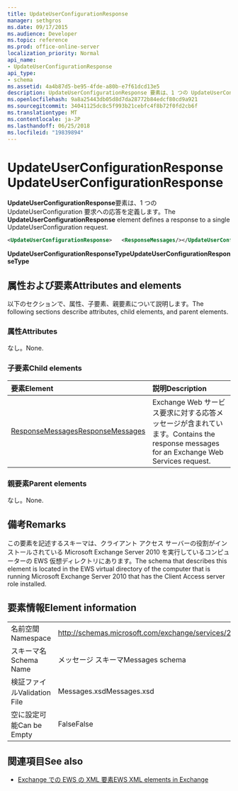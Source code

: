 ```yaml
---
title: UpdateUserConfigurationResponse
manager: sethgros
ms.date: 09/17/2015
ms.audience: Developer
ms.topic: reference
ms.prod: office-online-server
localization_priority: Normal
api_name:
- UpdateUserConfigurationResponse
api_type:
- schema
ms.assetid: 4a4b87d5-be95-4fde-a80b-e7f61dcd13e5
description: UpdateUserConfigurationResponse 要素は、1 つの UpdateUserConfiguration 要求への応答を定義します。
ms.openlocfilehash: 9a8a25443db05d8d7da28772b84edcf80cd9a921
ms.sourcegitcommit: 34041125dc8c5f993b21cebfc4f8b72f0fd2cb6f
ms.translationtype: MT
ms.contentlocale: ja-JP
ms.lasthandoff: 06/25/2018
ms.locfileid: "19839894"
---
```

# <a name="updateuserconfigurationresponse"></a><span data-ttu-id="c98be-103">UpdateUserConfigurationResponse</span><span class="sxs-lookup"><span data-stu-id="c98be-103">UpdateUserConfigurationResponse</span></span>

<span data-ttu-id="c98be-104">**UpdateUserConfigurationResponse**要素は、1 つの UpdateUserConfiguration 要求への応答を定義します。</span><span class="sxs-lookup"><span data-stu-id="c98be-104">The **UpdateUserConfigurationResponse** element defines a response to a single UpdateUserConfiguration request.</span></span> 
  
```xml
<UpdateUserConfigurationResponse>   <ResponseMessages/></UpdateUserConfigurationResponse>
```

 <span data-ttu-id="c98be-105">**UpdateUserConfigurationResponseType**</span><span class="sxs-lookup"><span data-stu-id="c98be-105">**UpdateUserConfigurationResponseType**</span></span>
## <a name="attributes-and-elements"></a><span data-ttu-id="c98be-106">属性および要素</span><span class="sxs-lookup"><span data-stu-id="c98be-106">Attributes and elements</span></span>

<span data-ttu-id="c98be-107">以下のセクションで、属性、子要素、親要素について説明します。</span><span class="sxs-lookup"><span data-stu-id="c98be-107">The following sections describe attributes, child elements, and parent elements.</span></span>
  
### <a name="attributes"></a><span data-ttu-id="c98be-108">属性</span><span class="sxs-lookup"><span data-stu-id="c98be-108">Attributes</span></span>

<span data-ttu-id="c98be-109">なし。</span><span class="sxs-lookup"><span data-stu-id="c98be-109">None.</span></span>
  
### <a name="child-elements"></a><span data-ttu-id="c98be-110">子要素</span><span class="sxs-lookup"><span data-stu-id="c98be-110">Child elements</span></span>

|<span data-ttu-id="c98be-111">**要素**</span><span class="sxs-lookup"><span data-stu-id="c98be-111">**Element**</span></span>|<span data-ttu-id="c98be-112">**説明**</span><span class="sxs-lookup"><span data-stu-id="c98be-112">**Description**</span></span>|
|:-----|:-----|
|[<span data-ttu-id="c98be-113">ResponseMessages</span><span class="sxs-lookup"><span data-stu-id="c98be-113">ResponseMessages</span></span>](responsemessages.md) <br/> |<span data-ttu-id="c98be-114">Exchange Web サービス要求に対する応答メッセージが含まれています。</span><span class="sxs-lookup"><span data-stu-id="c98be-114">Contains the response messages for an Exchange Web Services request.</span></span>  <br/> |
   
### <a name="parent-elements"></a><span data-ttu-id="c98be-115">親要素</span><span class="sxs-lookup"><span data-stu-id="c98be-115">Parent elements</span></span>

<span data-ttu-id="c98be-116">なし。</span><span class="sxs-lookup"><span data-stu-id="c98be-116">None.</span></span>
  
## <a name="remarks"></a><span data-ttu-id="c98be-117">備考</span><span class="sxs-lookup"><span data-stu-id="c98be-117">Remarks</span></span>

<span data-ttu-id="c98be-118">この要素を記述するスキーマは、クライアント アクセス サーバーの役割がインストールされている Microsoft Exchange Server 2010 を実行しているコンピューターの EWS 仮想ディレクトリにあります。</span><span class="sxs-lookup"><span data-stu-id="c98be-118">The schema that describes this element is located in the EWS virtual directory of the computer that is running Microsoft Exchange Server 2010 that has the Client Access server role installed.</span></span>
  
## <a name="element-information"></a><span data-ttu-id="c98be-119">要素情報</span><span class="sxs-lookup"><span data-stu-id="c98be-119">Element information</span></span>

|||
|:-----|:-----|
|<span data-ttu-id="c98be-120">名前空間</span><span class="sxs-lookup"><span data-stu-id="c98be-120">Namespace</span></span>  <br/> |http://schemas.microsoft.com/exchange/services/2006/messages  <br/> |
|<span data-ttu-id="c98be-121">スキーマ名</span><span class="sxs-lookup"><span data-stu-id="c98be-121">Schema Name</span></span>  <br/> |<span data-ttu-id="c98be-122">メッセージ スキーマ</span><span class="sxs-lookup"><span data-stu-id="c98be-122">Messages schema</span></span>  <br/> |
|<span data-ttu-id="c98be-123">検証ファイル</span><span class="sxs-lookup"><span data-stu-id="c98be-123">Validation File</span></span>  <br/> |<span data-ttu-id="c98be-124">Messages.xsd</span><span class="sxs-lookup"><span data-stu-id="c98be-124">Messages.xsd</span></span>  <br/> |
|<span data-ttu-id="c98be-125">空に設定可能</span><span class="sxs-lookup"><span data-stu-id="c98be-125">Can be Empty</span></span>  <br/> |<span data-ttu-id="c98be-126">False</span><span class="sxs-lookup"><span data-stu-id="c98be-126">False</span></span>  <br/> |
   
## <a name="see-also"></a><span data-ttu-id="c98be-127">関連項目</span><span class="sxs-lookup"><span data-stu-id="c98be-127">See also</span></span>



- [<span data-ttu-id="c98be-128">Exchange での EWS の XML 要素</span><span class="sxs-lookup"><span data-stu-id="c98be-128">EWS XML elements in Exchange</span></span>](ews-xml-elements-in-exchange.md)

